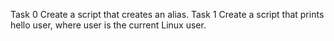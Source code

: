 Task 0 Create a script that creates an alias.
Task 1 Create a script that prints hello user, where user is the current Linux user.

